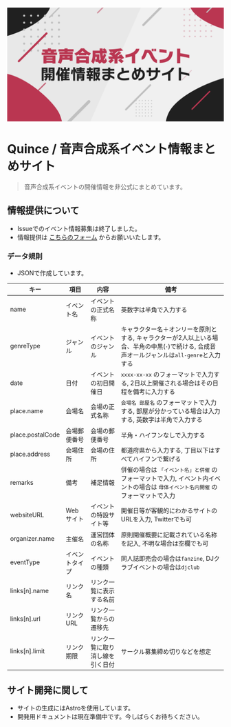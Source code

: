 ![](./public/card.png)

# Quince / 音声合成系イベント情報まとめサイト

> 音声合成系イベントの開催情報を非公式にまとめています。

## 情報提供について

- Issueでのイベント情報募集は終了しました。
- 情報提供は [こちらのフォーム](https://admin.vo.nrsy.jp/) からお願いいたします。

### データ規則

- JSONで作成しています。

| キー             | 項目           | 内容                             | 備考                                                                                                                                        |
| ---------------- | -------------- | -------------------------------- | ------------------------------------------------------------------------------------------------------------------------------------------- |
| name             | イベント名     | イベントの正式名称               | 英数字は半角で入力する                                                                                                                      |
| genreType        | ジャンル       | イベントのジャンル               | キャラクター名＋オンリーを原則とする, キャラクターが2人以上いる場合、半角の中黒(`･`)で続ける, 合成音声オールジャンルは`all-genre`と入力する |
| date             | 日付           | イベントの初日開催日             | `xxxx-xx-xx` のフォーマットで入力する, 2日以上開催される場合はその日程を備考に入力する                                                      |
| place.name       | 会場名         | 会場の正式名称                   | `会場名 部屋名` のフォーマットで入力する, 部屋が分かっている場合は入力する, 英数字は半角で入力する                                          |
| place.postalCode | 会場郵便番号   | 会場の郵便番号                   | 半角・ハイフンなしで入力する                                                                                                                |
| place.address    | 会場住所       | 会場の住所                       | 都道府県から入力する, 丁目以下はすべてハイフンで繋げる                                                                                      |
| remarks          | 備考           | 補足情報                         | 併催の場合は `「イベント名」と併催` のフォーマットで入力, イベント内イベントの場合は `母体イベント名内開催` のフォーマットで入力            |
| websiteURL       | Webサイト      | イベントの特設サイト等           | 開催日等が客観的にわかるサイトのURLを入力, Twitterでも可                                                                                    |
| organizer.name   | 主催名         | 運営団体の名称                   | 原則開催概要に記載されている名称を記入, 不明な場合は空欄でも可                                                                              |
| eventType        | イベントタイプ | イベントの種類                   | 同人誌即売会の場合は`fanzine`, DJクラブイベントの場合は`djclub`                                                                             |
| links[n].name    | リンク名       | リンク一覧に表示する名前         |                                                                                                                                             |
| links[n].url     | リンクURL      | リンク一覧からの遷移先           |                                                                                                                                             |
| links[n].limit   | リンク期限     | リンク一覧に取り消し線を引く日付 | サークル募集締め切りなどを想定                                                                                                              |

## サイト開発に関して

- サイトの生成にはAstroを使用しています。
- 開発用ドキュメントは現在準備中です。今しばらくお待ちください。

